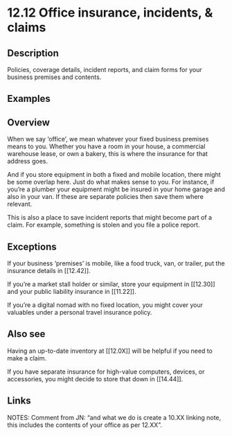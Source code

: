 # 12.12 Office insurance, incidents, & claims

## Description

Policies, coverage details, incident reports, and claim forms for your business premises and contents.

## Examples

## Overview

When we say ‘office’, we mean whatever your fixed business premises means to you. Whether you have a room in your house, a commercial warehouse lease, or own a bakery, this is where the insurance for that address goes.

And if you store equipment in both a fixed and mobile location, there might be some overlap here. Just do what makes sense to you. For instance, if you’re a plumber your equipment might be insured in your home garage and also in your van. If these are separate policies then save them where relevant.

This is also a place to save incident reports that might become part of a claim. For example, something is stolen and you file a police report.

## Exceptions

If your business ‘premises’ is mobile, like a food truck, van, or trailer, put the insurance details in [[12.42]].

If you’re a market stall holder or similar, store your equipment in [[12.30]] and your public liability insurance in [[11.22]].

If you’re a digital nomad with no fixed location, you might cover your valuables under a personal travel insurance policy.

## Also see

Having an up-to-date inventory at [[12.0X]] will be helpful if you need to make a claim.

If you have separate insurance for high-value computers, devices, or accessories, you might decide to store that down in [[14.44]].

## Links

NOTES:
Comment from JN: “and what we do is create a 10.XX linking note, this includes the contents of your office as per 12.XX”.
